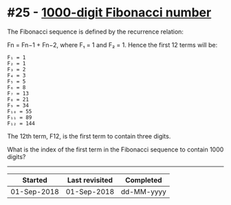 # #25 - [1000-digit Fibonacci number](https://projecteuler.net/problem=25)

The Fibonacci sequence is defined by the recurrence relation:

Fn = Fn−1 + Fn−2, where F₁ = 1 and F₂ = 1.
Hence the first 12 terms will be:

```
F₁ = 1
F₂ = 1
F₃ = 2
F₄ = 3
F₅ = 5
F₆ = 8
F₇ = 13
F₈ = 21
F₉ = 34
F₁₀ = 55
F₁₁ = 89
F₁₂ = 144
```

The 12th term, F12, is the first term to contain three digits.

What is the index of the first term in the Fibonacci sequence to contain 1000 digits?

---

| Started     | Last revisited | Completed  |
| ----------- | -------------- | ---------- |
| 01-Sep-2018 | 01-Sep-2018    | dd-MM-yyyy |
